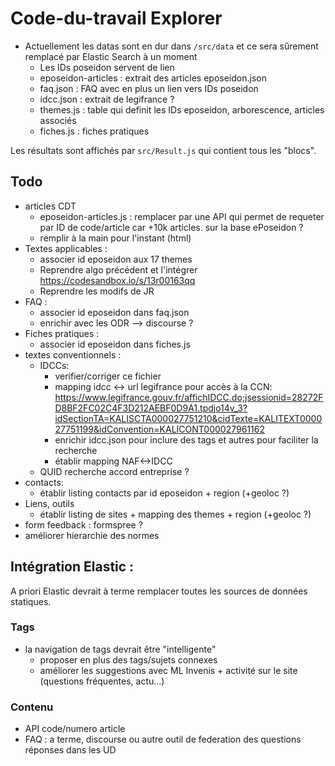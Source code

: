 # Code-du-travail Explorer

 - Actuellement les datas sont en dur dans `/src/data` et ce sera sûrement remplacé par Elastic Search à un moment
    - Les IDs poseidon servent de lien
    - eposeidon-articles : extrait des articles eposeidon.json
    - faq.json : FAQ avec en plus un lien vers IDs poseidon
    - idcc.json : extrait de legifrance ?
    - themes.js : table qui definit les IDs eposeidon, arborescence, articles associés
    - fiches.js : fiches pratiques

Les résultats sont affichés par `src/Result.js` qui contient tous les "blocs".

## Todo

 - articles CDT
   - eposeidon-articles.js : remplacer par une API qui permet de requeter par ID de code/article car +10k articles. sur la base ePoseidon ?
   - remplir à la main pour l'instant (html)
 - Textes applicables :
   - associer id eposeidon aux 17 themes
   - Reprendre algo précédent et l'intégrer https://codesandbox.io/s/13r00163qq
   - Reprendre les modifs de JR
 - FAQ :
   - associer id eposeidon dans faq.json
   - enrichir avec les ODR --> discourse ?
 - Fiches pratiques :
   - associer id eposeidon dans fiches.js
 - textes conventionnels :
   - IDCCs:
      - verifier/corriger ce fichier
      - mapping idcc <-> url legifrance pour accès à la CCN: https://www.legifrance.gouv.fr/affichIDCC.do;jsessionid=28272FD8BF2FC02C4F3D212AEBF0D9A1.tpdjo14v_3?idSectionTA=KALISCTA000027751210&cidTexte=KALITEXT000027751199&idConvention=KALICONT000027961162
      - enrichir idcc.json pour inclure des tags et autres pour faciliter la recherche
      - établir mapping NAF<->IDCC
   - QUID recherche accord entreprise ?
 - contacts:
   - établir listing contacts par id eposeidon + region (+geoloc ?)
 - Liens, outils
   - établir listing de sites + mapping des themes + region (+geoloc ?)
 - form feedback : formspree ?
 - améliorer hierarchie des normes

## Intégration Elastic :

A priori Elastic devrait à terme remplacer toutes les sources de données statiques.

### Tags

 - la navigation de tags devrait être "intelligente"
    - proposer en plus des tags/sujets connexes
    - améliorer les suggestions avec ML Invenis + activité sur le site (questions fréquentes, actu...)

### Contenu

 - API code/numero article
 - FAQ : a terme, discourse ou autre outil de federation des questions réponses dans les UD

###